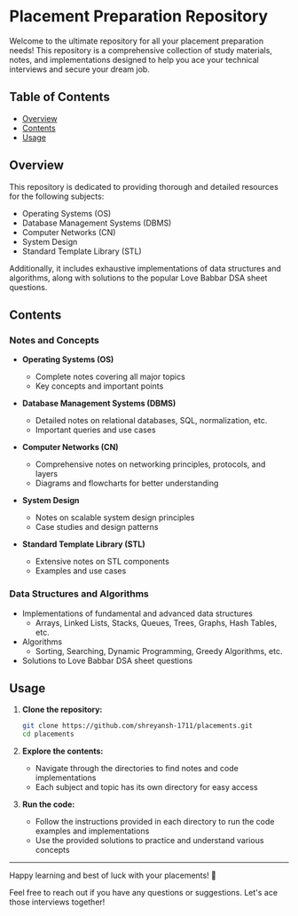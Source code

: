 # Placement Preparation Repository

Welcome to the ultimate repository for all your placement preparation needs! This repository is a comprehensive collection of study materials, notes, and implementations designed to help you ace your technical interviews and secure your dream job.

## Table of Contents

- [Overview](#overview)
- [Contents](#contents)
- [Usage](#usage)


## Overview

This repository is dedicated to providing thorough and detailed resources for the following subjects:

- Operating Systems (OS)
- Database Management Systems (DBMS)
- Computer Networks (CN)
- System Design
- Standard Template Library (STL)

Additionally, it includes exhaustive implementations of data structures and algorithms, along with solutions to the popular Love Babbar DSA sheet questions.

## Contents

### Notes and Concepts

- **Operating Systems (OS)**
  - Complete notes covering all major topics
  - Key concepts and important points

- **Database Management Systems (DBMS)**
  - Detailed notes on relational databases, SQL, normalization, etc.
  - Important queries and use cases

- **Computer Networks (CN)**
  - Comprehensive notes on networking principles, protocols, and layers
  - Diagrams and flowcharts for better understanding

- **System Design**
  - Notes on scalable system design principles
  - Case studies and design patterns

- **Standard Template Library (STL)**
  - Extensive notes on STL components
  - Examples and use cases

### Data Structures and Algorithms

- Implementations of fundamental and advanced data structures
  - Arrays, Linked Lists, Stacks, Queues, Trees, Graphs, Hash Tables, etc.
- Algorithms
  - Sorting, Searching, Dynamic Programming, Greedy Algorithms, etc.
- Solutions to Love Babbar DSA sheet questions

## Usage

1. **Clone the repository:**
   ```sh
   git clone https://github.com/shreyansh-1711/placements.git
   cd placements
   ```

2. **Explore the contents:**
   - Navigate through the directories to find notes and code implementations
   - Each subject and topic has its own directory for easy access

3. **Run the code:**
   - Follow the instructions provided in each directory to run the code examples and implementations
   - Use the provided solutions to practice and understand various concepts

---

Happy learning and best of luck with your placements! 🚀

Feel free to reach out if you have any questions or suggestions. Let's ace those interviews together!